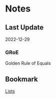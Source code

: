 # Notes

## Last Update

2022-12-29

### GRoE

Golden Rule of Equals

## Bookmark

[Lists](https://joshhug.gitbooks.io/hug61b/content/chap2/chap21.html)

